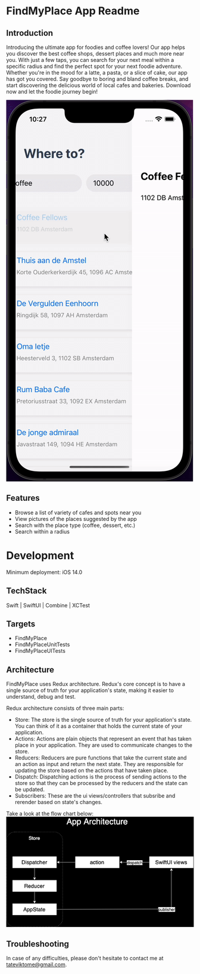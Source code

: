 
# FindMyPlace App Readme

## Introduction
Introducing the ultimate app for foodies and coffee lovers! Our app helps you discover the best coffee shops, dessert places and much more near you. With just a few taps, you can search for your next meal within a specific radius and find the perfect spot for your next foodie adventure. Whether you're in the mood for a latte, a pasta, or a slice of cake, our app has got you covered. Say goodbye to boring and bland coffee breaks, and start discovering the delicious world of local cafes and bakeries. Download now and let the foodie journey begin!

![App in action](Documentation/AppInAction.gif)

## Features
- Browse a list of variety of cafes and spots near you
- View pictures of the places suggested by the app
- Search with the place type (coffee, dessert, etc.)
- Search within a radius

# Development
Minimum deployment: iOS 14.0

## TechStack
Swift | SwiftUI | Combine | XCTest

## Targets
- FindMyPlace
- FindMyPlaceUnitTests
- FindMyPlaceUITests

## Architecture
FindMyPlace uses Redux architecture. Redux's core concept is to have a single source of truth for your application's state, making it easier to understand, debug and test.

Redux architecture consists of three main parts:

- Store: The store is the single source of truth for your application's state. You can think of it as a container that holds the current state of your application.
- Actions: Actions are plain objects that represent an event that has taken place in your application. They are used to communicate changes to the store.
- Reducers: Reducers are pure functions that take the current state and an action as input and return the next state. They are responsible for updating the store based on the actions that have taken place.
- Dispatch: Dispatching actions is the process of sending actions to the store so that they can be processed by the reducers and the state can be updated.
- Subscribers: These are the ui views/controllers that subsribe and rerender based on state's changes.

Take a look at the flow chart below:
![App Architecture Overview](Documentation/AppArchitecture.png)

## Troubleshooting
In case of any difficulties, please don't hesitate to contact me at tateviktome@gmail.com. 

